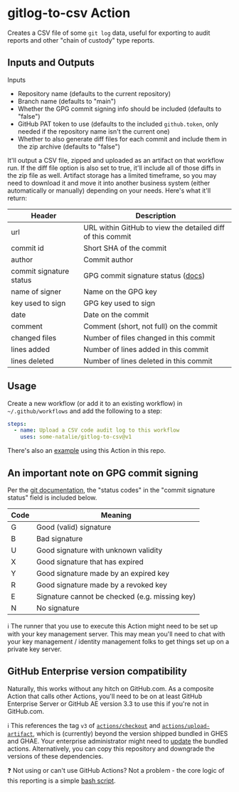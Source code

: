 # gitlog-to-csv Action

Creates a CSV file of some `git log` data, useful for exporting to audit reports and other "chain of custody" type reports.

## Inputs and Outputs

Inputs

- Repository name (defaults to the current repository)
- Branch name (defaults to "main")
- Whether the GPG commit signing info should be included (defaults to "false")
- GitHub PAT token to use (defaults to the included `github.token`, only needed if the repository name isn't the current one)
- Whether to also generate diff files for each commit and include them in the zip archive (defaults to "false")

It'll output a CSV file, zipped and uploaded as an artifact on that workflow run.  If the diff file option is also set to true, it'll include all of those diffs in the zip file as well.  Artifact storage has a limited timeframe, so you may need to download it and move it into another business system (either automatically or manually) depending on your needs.  Here's what it'll return:

| Header | Description |
| --- | --- |
| url | URL within GitHub to view the detailed diff of this commit |
| commit id | Short SHA of the commit |
| author | Commit author |
| commit signature status | GPG commit signature status ([docs](https://git-scm.com/book/en/v2/Git-Tools-Signing-Your-Work)) |
| name of signer | Name on the GPG key |
| key used to sign | GPG key used to sign |
| date | Date on the commit |
| comment | Comment (short, not full) on the commit |
| changed files | Number of files changed in this commit |
| lines added | Number of lines added in this commit |
| lines deleted | Number of lines deleted in this commit |

## Usage

Create a new workflow (or add it to an existing workflow) in `~/.github/workflows` and add the following to a step:

```yml
steps:
  - name: Upload a CSV code audit log to this workflow
    uses: some-natalie/gitlog-to-csv@v1
```

There's also an [example](.github/workflows/release.yml) using this Action in this repo.

## An important note on GPG commit signing

Per the [git documentation](https://git-scm.com/docs/git-log#_pretty_formats), the "status codes" in the "commit signature status" field is included below.

| Code | Meaning |
| --- | --- |
| G | Good (valid) signature |
| B | Bad signature |
| U | Good signature with unknown validity |
| X | Good signature that has expired |
| Y | Good signature made by an expired key |
| R | Good signature made by a revoked key |
| E | Signature cannot be checked (e.g. missing key) |
| N | No signature |

:information_source:  The runner that you use to execute this Action might need to be set up with your key management server.  This may mean you'll need to chat with your key management / identity management folks to get things set up on a private key server.

## GitHub Enterprise version compatibility

Naturally, this works without any hitch on GitHub.com.  As a composite Action that calls other Actions, you'll need to be on at least GitHub Enterprise Server or GitHub AE version 3.3 to use this if you're not in GitHub.com.

:information_source:  This references the tag `v3` of [`actions/checkout`](https://github.com/actions/checkout) and [`actions/upload-artifact`](https://github.com/actions/upload-artifact), which is (currently) beyond the version shipped bundled in GHES and GHAE.  Your enterprise administrator might need to [update](https://docs.github.com/en/enterprise-server@3.4/admin/github-actions/managing-access-to-actions-from-githubcom/using-the-latest-version-of-the-official-bundled-actions) the bundled actions.  Alternatively, you can copy this repository and downgrade the versions of these dependencies.

:question:  Not using or can't use GitHub Actions?  Not a problem - the core logic of this reporting is a simple [bash script](https://github.com/some-natalie/gitlog-to-csv/blob/main/action.yml#L40-L81).
